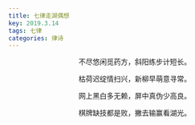 ```yaml
---
title: 七律走湖偶想
key: 2019.3.14
tags: 七律
categories: 律诗
---
```


<p align="center">不尽悠闲觅药方，斜阳练步计短长。
</p>
<p align="center">枯荷迟绽情扫兴，新柳早萌意寻常。
</p>
<p align="center">网上黑白多无赖，屏中真伪少高良。
</p>
<p align="center">棋牌缺技都是败，撇去输赢看湖光。
</p>
<p align="center"></br>
</p>
